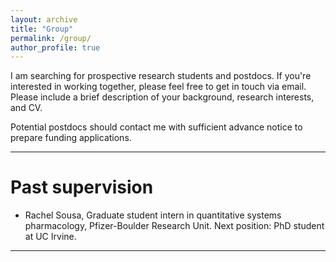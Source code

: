 ```yaml
---
layout: archive
title: "Group"
permalink: /group/
author_profile: true
---
```

I am searching for prospective research students and postdocs. If you're interested in working together, please feel free to get in touch via email. Please include a brief description of your background, research interests, and CV. 

Potential postdocs should contact me with sufficient advance notice to prepare funding applications. 

 ---
 # Past supervision

* Rachel Sousa, Graduate student intern in quantitative systems pharmacology, Pfizer-Boulder Research Unit. Next position: PhD student at UC Irvine. 
<!--- 
 * Peter Gillich, NSERC-USRA and Honours Research Project on numerical methods for Gamma distributed delay differential equations, McGill University. Next position: M.Sc Data Science at University of Waterloo
--->
 ---